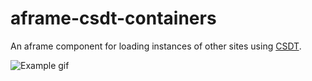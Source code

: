 # aframe-csdt-containers

An aframe component for loading instances of other sites using [CSDT](https://github.com/open-hubs/CSDT).

![Example gif](https://github.com/open-hubs/aframe-csdt-containers/blob/master/examples/preview.gif)
